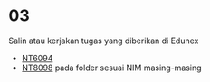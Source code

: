 # 03
Salin atau kerjakan tugas yang diberikan di Edunex
+ [NT6094](https://edunex.itb.ac.id/courses/43542/preview/118538)
+ [NT8098](https://edunex.itb.ac.id/courses/43549/preview/118543)
pada folder sesuai NIM masing-masing

